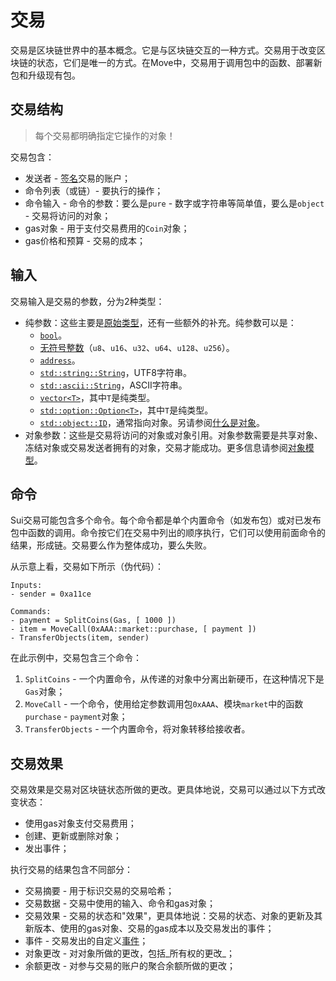 # 交易

交易是区块链世界中的基本概念。它是与区块链交互的一种方式。交易用于改变区块链的状态，它们是唯一的方式。在Move中，交易用于调用包中的函数、部署新包和升级现有包。

<!--

- how user interacts with a program
    - mention public functions
    - give a concept of an entry / public function without getting into details
    - mention that functions are called in transactions
    - mention that transactions are sent by accounts
    - every transaction specifies object it operates on

 -->

## 交易结构

> 每个交易都明确指定它操作的对象！

交易包含：

- 发送者 - [签名](./what-is-an-account)交易的账户；
- 命令列表（或链）- 要执行的操作；
- 命令输入 - 命令的参数：要么是`pure` - 数字或字符串等简单值，要么是`object` - 交易将访问的对象；
- gas对象 - 用于支付交易费用的`Coin`对象；
- gas价格和预算 - 交易的成本；

## 输入

交易输入是交易的参数，分为2种类型：

- 纯参数：这些主要是[原始类型](../move-basics/primitive-types)，还有一些额外的补充。纯参数可以是：
  - [`bool`](../move-basics/primitive-types#booleans)。
  - [无符号整数](../move-basics/primitive-types#integer-types)（`u8`、`u16`、`u32`、`u64`、`u128`、`u256`）。
  - [`address`](../move-basics/address)。
  - [`std::string::String`](../move-basics/string)，UTF8字符串。
  - [`std::ascii::String`](../move-basics/string#ascii-strings)，ASCII字符串。
  - [`vector<T>`](../move-basics/vector)，其中`T`是纯类型。
  - [`std::option::Option<T>`](../move-basics/option)，其中`T`是纯类型。
  - [`std::object::ID`](../storage/uid-and-id)，通常指向对象。另请参阅[什么是对象](../object/object-model)。
- 对象参数：这些是交易将访问的对象或对象引用。对象参数需要是共享对象、冻结对象或交易发送者拥有的对象，交易才能成功。更多信息请参阅[对象模型](../object)。

## 命令

Sui交易可能包含多个命令。每个命令都是单个内置命令（如发布包）或对已发布包中函数的调用。命令按它们在交易中列出的顺序执行，它们可以使用前面命令的结果，形成链。交易要么作为整体成功，要么失败。

从示意上看，交易如下所示（伪代码）：

```
Inputs:
- sender = 0xa11ce

Commands:
- payment = SplitCoins(Gas, [ 1000 ])
- item = MoveCall(0xAAA::market::purchase, [ payment ])
- TransferObjects(item, sender)
```

在此示例中，交易包含三个命令：

1. `SplitCoins` - 一个内置命令，从传递的对象中分离出新硬币，在这种情况下是`Gas`对象；
2. `MoveCall` - 一个命令，使用给定参数调用包`0xAAA`、模块`market`中的函数`purchase` - `payment`对象；
3. `TransferObjects` - 一个内置命令，将对象转移给接收者。

<!--
> There are multiple different implementations of transaction building, for example
-->

## 交易效果

交易效果是交易对区块链状态所做的更改。更具体地说，交易可以通过以下方式改变状态：

- 使用gas对象支付交易费用；
- 创建、更新或删除对象；
- 发出事件；

执行交易的结果包含不同部分：

- 交易摘要 - 用于标识交易的交易哈希；
- 交易数据 - 交易中使用的输入、命令和gas对象；
- 交易效果 - 交易的状态和"效果"，更具体地说：交易的状态、对象的更新及其新版本、使用的gas对象、交易的gas成本以及交易发出的事件；
- 事件 - 交易发出的自定义[事件](./../programmability/events)；
- 对象更改 - 对对象所做的更改，包括_所有权的更改_；
- 余额更改 - 对参与交易的账户的聚合余额所做的更改；